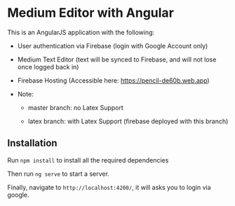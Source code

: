 # Medium Editor with Angular

This is an AngularJS application with the following:

- User authentication via Firebase (login with Google Account only)

- Medium Text Editor (text will be synced to Firebase, and will not lose once logged back in)

- Firebase Hosting (Accessible here: https://pencil-de60b.web.app)

- Note: 

  - master branch: no Latex Support
  
  - latex branch: with Latex Support (firebase deployed with this branch)


## Installation

Run `npm install` to install all the required dependencies

Then run `ng serve` to start a server.

Finally, navigate to `http://localhost:4200/`, it will asks you to login via google.

